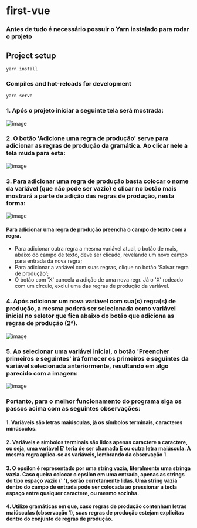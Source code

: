 # first-vue

### Antes de tudo é necessário possuir o Yarn instalado para rodar o projeto

## Project setup
```
yarn install
```

### Compiles and hot-reloads for development
```
yarn serve
```


### 1. Após o projeto iniciar a seguinte tela será mostrada:
![image](https://user-images.githubusercontent.com/49729380/122299018-d44a6a00-ced3-11eb-8996-90ac6c7162fc.png)

### 2. O botão 'Adicione uma regra de produção' serve para adicionar as regras de produção da gramática. Ao clicar nele a tela muda para esta: 
![image](https://user-images.githubusercontent.com/49729380/122299436-5f2b6480-ced4-11eb-8364-3b4ffbc9fc90.png)

### 3. Para adicionar uma regra de produção basta colocar o nome da variável (que não pode ser vazio) e clicar no botão mais mostrará a parte de adição das regras de produção, nesta forma:
![image](https://user-images.githubusercontent.com/49729380/122300094-3a83bc80-ced5-11eb-8c8b-f15dcd977108.png)
#### Para adicionar uma regra de produção preencha o campo de texto com a regra.
  - Para adicionar outra regra a mesma variável atual, o botão de mais, abaixo do campo de texto, deve ser clicado, revelando um novo campo para entrada da nova regra;
  - Para adicionar a variável com suas regras, clique no botão 'Salvar regra de produção';
  - O botão com 'X' cancela a adição de uma nova regr. Já o 'X' rodeado com um círculo, exclui uma das regras de produção da variável.

### 4. Após adicionar um nova variável com sua(s) regra(s) de produção, a mesma poderá ser selecionada como variável inicial no seletor que fica abaixo do botão que adiciona as regras de produção (2ª).
![image](https://user-images.githubusercontent.com/49729380/122302301-48870c80-ced8-11eb-8e07-5e3b06ca0fd3.png)

### 5. Ao selecionar uma variável inicial, o botão 'Preencher primeiros e seguintes' irá fornecer os primeiros e seguintes da variável selecionada anteriormente, resultando em algo parecido com a imagem:
![image](https://user-images.githubusercontent.com/49729380/122303278-b1bb4f80-ced9-11eb-96e1-f74f4bbbbfe3.png)


### Portanto, para o melhor funcionamento do programa siga os passos acima com as seguintes observações:
#### 1. Variáveis são letras maiúsculas, já os símbolos terminais, caracteres mínúsculos.
#### 2. Variáveis e símbolos terminais são lidos apenas caractere a caractere, ou seja, uma variável E' teria de ser chamada E ou outra letra maiúscula. A mesma regra aplica-se as variáveis, lembrando da observação 1.
#### 3. O epsilon é representado por uma string vazia, literalmente uma stringa vazia. Caso queira colocar o epsilon em uma entrada, apenas as strings do tipo espaço vazio (' '), serão corretamente lidas. Uma string vazia dentro do campo de entrada pode ser colocada ao pressionar a tecla espaço entre qualquer caractere, ou mesmo sozinha.
#### 4. Utilize gramáticas em que, caso regras de produção contenham letras maiúsculas (observação 1), suas regras de produção estejam explicitas dentro do conjunto de regras de produção.
